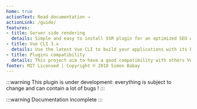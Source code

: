```yaml
---
home: true
actionText: Read documentation →
actionLink: /guide/
features:
- title: Server side rendering
  details: Simple and easy to install SSR plugin for an optimized SEO website
- title: Vue CLI 3.x
  details: Use the latest Vue CLI to build your applications with its beautiful Vue UI
- title: Plugins compatibility
  details: This project aim to have a good compatibility with others Vue CLI plugins
footer: MIT Licensed | Copyright © 2018 Simon Babay
---
```


:::warning
This plugin is under development: everything is subject to change and can contain a lot of bugs !
:::

:::warning
Documentation incomplete
:::
